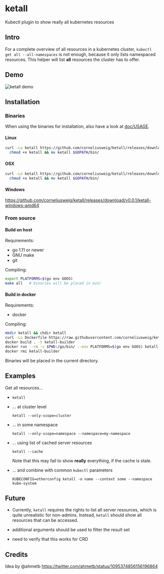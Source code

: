 # ketall
Kubectl plugin to show really all kubernetes resources

## Intro
For a complete overview of all resources in a kubernetes cluster, `kubectl get all --all-namespaces` is not enough, because it only lists namespaced resources.
This helper will list __all__ resources the cluster has to offer.

## Demo
![ketall demo](doc/demo.gif "ketall demo")

## Installation

<!--
### Via krew
```bash
kubectl krew install get-all
```
-->

### Binaries
When using the binaries for installation, also have a look at [doc/USAGE](doc/USAGE.md).

#### Linux
```bash
curl -Lo ketall https://github.com/corneliusweig/ketall/releases/download/v0.0.1/ketall-linux-amd64 &&
  chmod +x ketall && mv ketall $GOPATH/bin/
```

#### OSX
```bash
curl -Lo ketall https://github.com/corneliusweig/ketall/releases/download/v0.0.1/ketall-darwin-amd64 &&
  chmod +x ketall && mv ketall $GOPATH/bin/
```

#### Windows
[https://github.com/corneliusweig/ketall/releases/download/v0.0.1/ketall-windows-amd64 ](https://github.com/corneliusweig/ketall/releases/download/v0.0.1/ketall-windows-amd64 )

### From source

#### Build on host

Requirements:
 - go 1.11 or newer
 - GNU make
 - git

Compiling:
```bash
export PLATFORMS=$(go env GOOS)
make all   # binaries will be placed in out/
```

#### Build in docker
Requirements:
 - docker

Compiling:
```bash
mkdir ketall && chdir ketall
curl -Lo Dockerfile https://raw.githubusercontent.com/corneliusweig/ketall/master/Dockerfile
docker build . -t ketall-builder
docker run --rm -v $PWD:/go/bin/ --env PLATFORMS=$(go env GOOS) ketall-builder
docker rmi ketall-builder
```
Binaries will be placed in the current directory.

## Examples
Get all resources...
- ```
  ketall
  ```

- ... at cluster level
  ```
  ketall --only-scope=cluster
  ```

- ... in some namespace
  ```
  ketall --only-scope=namespace --namespace=my-namespace
  ```

- ... using list of cached server resources
  ```
  ketall --cache
  ```
  Note that this may fail to show __really__ everything, if the cache is stale.

- ... and combine with common `kubectl` parameters
  ```
  KUBECONFIG=otherconfig ketall -o name --context some --namespace kube-system
  ```

<!--
Need a real "get-all" command
https://github.com/kubernetes/kubectl/issues/527#issue-355158795
-->

## Future
- Currently, `ketall` requires the rights to list all server resources, which is quite unrealistic for non-admins.
Instead, `ketall` should show all resources that can be accessed.

- additional arguments should be used to filter the result set

- need to verify that this works for CRD

## Credits
Idea by @ahmetb https://twitter.com/ahmetb/status/1095374856156196864
